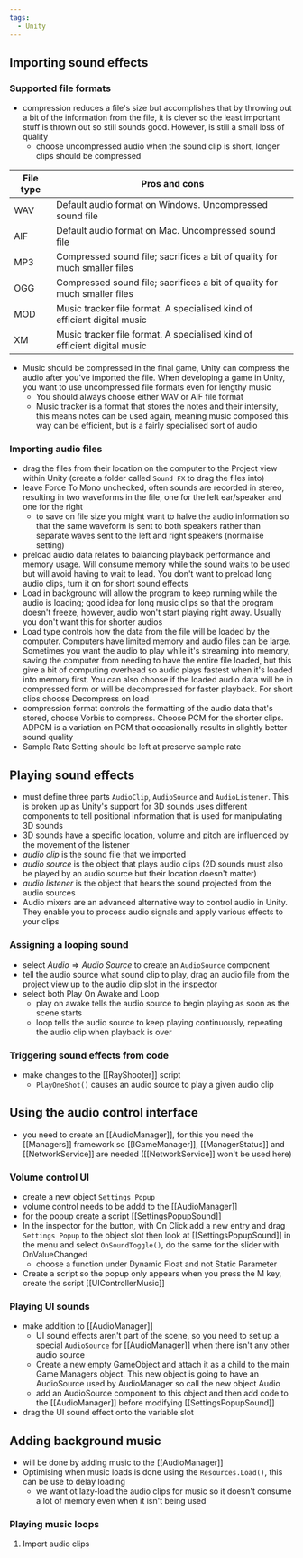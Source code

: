 ```yaml
---
tags:
  - Unity
---
```

## Importing sound effects
### Supported file formats
- compression reduces a file's size but accomplishes that by throwing out a bit of the information from the file, it is clever so the least important stuff is thrown out so still sounds good. However, is still a small loss of quality
	- choose uncompressed audio when the sound clip is short, longer clips should be compressed

| File type | Pros and cons                                                             |
| --------- | ------------------------------------------------------------------------- |
| WAV       | Default audio format on Windows. Uncompressed sound file                  |
| AIF       | Default audio format on Mac. Uncompressed sound file                      |
| MP3       | Compressed sound file; sacrifices a bit of quality for much smaller files |
| OGG       | Compressed sound file; sacrifices a bit of quality for much smaller files |
| MOD       | Music tracker file format. A specialised kind of efficient digital music  |
| XM        | Music tracker file format. A specialised kind of efficient digital music  |
- Music should be compressed in the final game, Unity can compress the audio after you've imported the file. When developing a game in Unity, you want to use uncompressed file formats even for lengthy music
	- You should always choose either WAV or AIF file format
	- Music tracker is a format that stores the notes and their intensity, this means notes can be used again, meaning music composed this way can be efficient, but is a fairly specialised sort of audio
### Importing audio files
- drag the files from their location on the computer to the Project view within Unity (create a folder called `Sound FX` to drag the files into)
- leave Force To Mono unchecked, often sounds are recorded in stereo, resulting in two waveforms in the file, one for the left ear/speaker and one for the right
	- to save on file size you might want to halve the audio information so that the same waveform is sent to both speakers rather than separate waves sent to the left and right speakers (normalise setting)
- preload audio data relates to balancing playback performance and memory usage. Will consume memory while the sound waits to be used but will avoid having to wait to lead. You don't want to preload long audio clips, turn it on for short sound effects
- Load in background will allow the program to keep running while the audio is loading; good idea for long music clips so that the program doesn't freeze, however, audio won't start playing right away. Usually you don't want this for shorter audios
- Load type controls how the data from the file will be loaded by the computer. Computers have limited memory and audio files can be large. Sometimes you want the audio to play while it's streaming into memory, saving the computer from needing to have the entire file loaded, but this give a bit of computing overhead so audio plays fastest when it's loaded into memory first. You can also choose if the loaded audio data will be in compressed form or will be decompressed for faster playback. For short clips choose Decompress on load
- compression format controls the formatting of the audio data that's stored, choose Vorbis to compress. Choose PCM for the shorter clips. ADPCM is a variation on PCM that occasionally results in slightly better sound quality
- Sample Rate Setting should be left at preserve sample rate
## Playing sound effects
- must define three parts `AudioClip`, `AudioSource` and `AudioListener`. This is broken up as Unity's support for 3D sounds uses different components to tell positional information that is used for manipulating 3D sounds
- 3D sounds have a specific location, volume and pitch are influenced by the movement of the listener
- *audio clip* is the sound file that we imported
- *audio source* is the object that plays audio clips (2D sounds must also be played by an audio source but their location doesn't matter)
- *audio listener* is the object that hears the sound projected from the audio sources
- Audio mixers are an advanced alternative way to control audio in Unity. They enable you to process audio signals and apply various effects to your clips
### Assigning a looping sound
- select $Audio \Rightarrow Audio \; Source$ to create an `AudioSource` component
- tell the audio source what sound clip to play, drag an audio file from the project view up to the audio clip slot in the inspector
- select both Play On Awake and Loop
	- play on awake tells the audio source to begin playing as soon as the scene starts
	- loop tells the audio source to keep playing continuously, repeating the audio clip when playback is over
### Triggering sound effects from code
- make changes to the [[RayShooter]] script
	- `PlayOneShot()` causes an audio source to play a given audio clip
## Using the audio control interface
- you need to create an [[AudioManager]], for this you need the [[Managers]] framework so [[IGameManager]], [[ManagerStatus]] and [[NetworkService]] are needed ([[NetworkService]] won't be used here)
### Volume control UI
- create a new object `Settings Popup`
- volume control needs to be addd to the [[AudioManager]]
- for the popup create a script [[SettingsPopupSound]]
- In the inspector for the button, with On Click add a new entry and drag `Settings Popup` to the object slot then look at [[SettingsPopupSound]] in the menu and select `OnSoundToggle()`, do the same for the slider with OnValueChanged
	- choose a function under Dynamic Float and not Static Parameter
- Create a script so the popup only appears when you press the M key, create the script [[UIControllerMusic]]
### Playing UI sounds
- make addition to [[AudioManager]]
	- UI sound effects aren't part of the scene, so you need to set up a special `AudioSource` for [[AudioManager]] when there isn't any other audio source
	- Create a new empty GameObject and attach it as a child to the main Game Managers object. This new object is going to have an AudioSource used by AudioManager so call the new object Audio
	- add an AudioSource component to this object and then add code to the [[AudioManager]] before modifying [[SettingsPopupSound]]
- drag the UI sound effect onto the variable slot
## Adding background music
- will be done by adding music to the [[AudioManager]]
- Optimising when music loads is done using the `Resources.Load()`, this can be use to delay loading
	- we want ot lazy-load the audio clips for music so it doesn't consume a lot of memory even when it isn't being used
### Playing music loops
1. Import audio clips